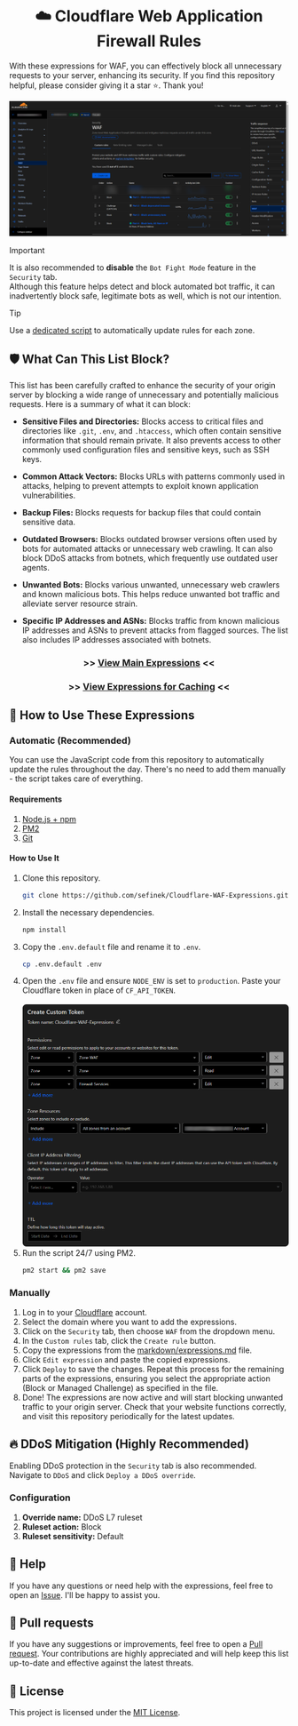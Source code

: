 <div align="center">
    <h1>☁️ Cloudflare Web Application Firewall Rules</h1>
</div>

With these expressions for WAF, you can effectively block all unnecessary requests to your server, enhancing its security.
If you find this repository helpful, please consider giving it a star ⭐. Thank you!

<img src="assets/images/brave_7V0Mb1E81rC0.png" alt="Cloudflare Web Application Firewall (WAF)"> 

> [!IMPORTANT]  
> It is also recommended to **disable** the `Bot Fight Mode` feature in the `Security` tab.  
> Although this feature helps detect and block automated bot traffic, it can inadvertently block safe, legitimate bots as well, which is not our intention.

> [!TIP]  
> Use a [dedicated script](#automatic-installation) to automatically update rules for each zone.


## 🛡️ What Can This List Block?
This list has been carefully crafted to enhance the security of your origin server by blocking a wide range of unnecessary and potentially malicious requests. Here is a summary of what it can block:

- **Sensitive Files and Directories:**
Blocks access to critical files and directories like `.git`, `.env`, and `.htaccess`, which often contain sensitive information that should remain private. It also prevents access to other commonly used configuration files and sensitive keys, such as SSH keys.

- **Common Attack Vectors:**
Blocks URLs with patterns commonly used in attacks, helping to prevent attempts to exploit known application vulnerabilities.

- **Backup Files:**
Blocks requests for backup files that could contain sensitive data.

- **Outdated Browsers:**
Blocks outdated browser versions often used by bots for automated attacks or unnecessary web crawling. It can also block DDoS attacks from botnets, which frequently use outdated user agents.

- **Unwanted Bots:**
Blocks various unwanted, unnecessary web crawlers and known malicious bots. This helps reduce unwanted bot traffic and alleviate server resource strain.

- **Specific IP Addresses and ASNs:**
Blocks traffic from known malicious IP addresses and ASNs to prevent attacks from flagged sources. The list also includes IP addresses associated with botnets.

<div align="center">
   <h3>>> <a href="markdown/expressions.md">View Main Expressions</a> <<</h3>
   <h3>>> <a href="markdown/cache.md">View Expressions for Caching</a> <<</h3>
</div>


## 📝 How to Use These Expressions
### Automatic (Recommended)<div id="automatic-installation"></div>
You can use the JavaScript code from this repository to automatically update the rules throughout the day.
There's no need to add them manually - the script takes care of everything.

#### Requirements
1. [Node.js + npm](https://nodejs.org/en)
2. [PM2](https://www.npmjs.com/package/pm2)
3. [Git](https://git-scm.com/downloads)

#### How to Use It
1. Clone this repository.
   ```bash
   git clone https://github.com/sefinek/Cloudflare-WAF-Expressions.git
   ```
2. Install the necessary dependencies.
   ```bash
   npm install
   ```
3. Copy the `.env.default` file and rename it to `.env`.
   ```bash
   cp .env.default .env
   ```
4. Open the `.env` file and ensure `NODE_ENV` is set to `production`. Paste your Cloudflare token in place of `CF_API_TOKEN`.<br><br>
   ![brave_JDyTDLnUFonD.png](assets/images/brave_JDyTDLnUFonD.png)
5. Run the script 24/7 using PM2.
   ```bash
   pm2 start && pm2 save
   ```

### Manually
1. Log in to your [Cloudflare](https://dash.cloudflare.com) account.
2. Select the domain where you want to add the expressions.
3. Click on the `Security` tab, then choose `WAF` from the dropdown menu.
4. In the `Custom rules` tab, click the `Create rule` button.
5. Copy the expressions from the [markdown/expressions.md](markdown/expressions) file.
6. Click `Edit expression` and paste the copied expressions.
7. Click `Deploy` to save the changes. Repeat this process for the remaining parts of the expressions, ensuring you select the appropriate action (Block or Managed Challenge) as specified in the file.
8. Done! The expressions are now active and will start blocking unwanted traffic to your origin server. Check that your website functions correctly, and visit this repository periodically for the latest updates.


## 🔥 DDoS Mitigation (Highly Recommended)
Enabling DDoS protection in the `Security` tab is also recommended. Navigate to `DDoS` and click `Deploy a DDoS override`.

### Configuration
1. **Override name:** DDoS L7 ruleset
2. **Ruleset action:** Block
3. **Ruleset sensitivity:** Default


## 🤔 Help
If you have any questions or need help with the expressions, feel free to open an [Issue](https://github.com/sefinek/Cloudflare-WAF-Expressions/issues). I'll be happy to assist you.


## 🤝 Pull requests
If you have any suggestions or improvements, feel free to open a [Pull request](https://github.com/sefinek/Cloudflare-WAF-Expressions/pulls). Your contributions are highly appreciated and will help keep this list up-to-date and effective against the latest threats.


## 🔖 License
This project is licensed under the [MIT License](LICENSE).